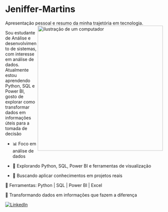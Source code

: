 # Jeniffer-Martins
Apresentação pessoal e resumo da minha trajetória em tecnologia.
<img src="https://raw.githubusercontent.com/MicaelliMedeiros/micaellimedeiros/master/image/computer-illustration.png" alt="ilustração de um computador" min-width="400px" max-width="400px" width="400px" align="right">

<p align="left"> 
Sou estudante de Análise e desenvolvimento de sistemas, com interesse em análise de dados. 
Atualmente estou aprendendo Python, SQL e Power BI, gosto de explorar como transformar dados em informações úteis para a tomada de decisão
</p>

<p align="left">
  
   - 📊 Foco em análise de dados 
  
  - 🔎 Explorando Python, SQL, Power BI e ferramentas de visualização
    
  - 🚀 Buscando aplicar conhecimentos em projetos reais 
</p>

<p align="left">
  
  💼 Ferramentas: Python | SQL | Power BI | Excel 
</p>

<p align="left">
  💌 Transformando dados em informações que fazem a diferença
</p>

<p align="left">
  
  <a href="#" title="LinkedIn">
  <img src="https://img.shields.io/badge/-Linkedin-0e76a8?style=flat-square&logo=Linkedin&logoColor=white&link=https://br.linkedin.com/in/jeniffer-martins-do-nascimento-b4b245281" alt="LinkedIn"/></a>

